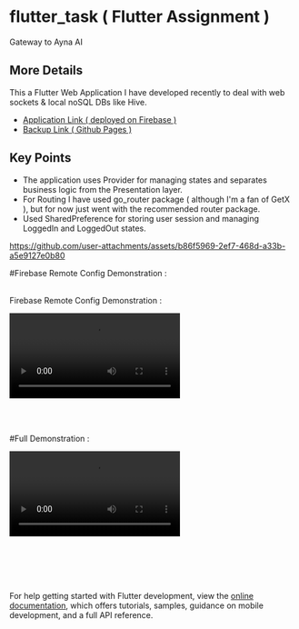 # flutter_task ( Flutter Assignment )

Gateway to Ayna AI

## More Details

This a Flutter Web Application I have developed recently to deal with web sockets & local noSQL DBs like Hive.


- [ Application Link ( deployed on Firebase )](https://ayna-assignment-auro.web.app/)
- [ Backup Link ( Github Pages )](https://auro-dev.github.io/)


## Key Points
- The application uses Provider for managing states and separates business logic from the Presentation layer.
- For Routing I have used go_router package ( although I'm a fan of GetX ), but for now just went with the recommended router package.
- Used SharedPreference for storing user session and managing LoggedIn and LoggedOut states.





https://github.com/user-attachments/assets/b86f5969-2ef7-468d-a33b-a5e9127e0b80





#Firebase Remote Config Demonstration :
</br>
</br>

Firebase Remote Config Demonstration :

<video src="https://github.com/user-attachments/assets/a2829984-6857-435c-813b-0deeef8b6e8a"></video>

</br>
</br>

#Full Demonstration :

<video src="https://github.com/user-attachments/assets/b86f5969-2ef7-468d-a33b-a5e9127e0b80"></video>

</br>
</br>

</br>
</br>






For help getting started with Flutter development, view the
[online documentation](https://docs.flutter.dev/), which offers tutorials,
samples, guidance on mobile development, and a full API reference.
